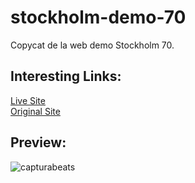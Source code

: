 # stockholm-demo-70
Copycat de la web demo Stockholm 70.

<h2>Interesting Links:</h2>
<a href="https://alejandroochandodev.github.io/stockholm-demo-70/">Live Site</a><br>
<a href="https://stockholm70.qodeinteractive.com/">Original Site<a><br>

<h2>Preview:</h2>

![capturabeats](https://user-images.githubusercontent.com/129302754/230748149-429dc44e-b8af-472f-b313-e246fd2701fe.png)

